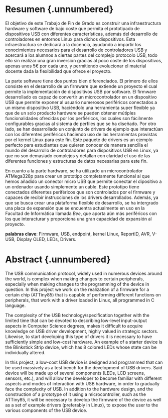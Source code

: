 <!-- Leave a blank line before the title -->

# Resumen {.unnumbered}

El objetivo de este Trabajo de Fin de Grado es construir una infraestructura hardware y software de bajo coste que permita el prototipado de dispositivos USB con diferentes características, además del desarrollo de controladores en entornos Linux para dichos dispositivos. Esta infraestructura se dedicará a la docencia, ayudando a impartir los conocimientos necesarios para el desarrollo de controladores USB y acercará a los alumnos a ciertas partes del complejo protocolo USB, todo ello sin realizar una gran inversión gracias al poco coste de los dispositivos, apenas unos 5€ por cada uno, y permitiendo evolucionar el material docente dada la flexibilidad que ofrece el proyecto.

La parte software tiene dos puntos bien diferenciados. El primero de ellos consiste en el desarrollo de un firmware que extiende un proyecto el cual permite la implementación de dispositivos USB por software. El firmware desarrollado es capaz de convertir un microcontrolador en un dispositivo USB que permite exponer al usuario numerosos periféricos conectados a un mismo dispositivo USB, haciéndolo una herramienta super flexible ya que de un solo producto hardware se pueden obtener mútiples funcionalidades ofrecidas por los perfiéricos, los cuales son fácilmente configurables gracias al sistema de perfiles que se ha diseñado. Por otro lado, se han desarrollado un conjunto de drivers de ejemplo que interactúan con los diferentes periféricos haciendo uso de las herramientas provistas por el kernel Linux para este fin. Este paquete de drivers es un ejemplo perfecto para estudiantes que quieren conocer de manera sencilla el mundo del desarrollo de controladores para dispositivos USB en Linux, ya que no son demasiado complejos y detallan con claridad el uso de las diferentes funciones y estructuras de datos necesarias para este fin.

En cuanto a la parte hardware, se ha utilizado un microcontrolador ATMega328p para crear un prototipo completamente funcional al que hemos añadido un conector micro USB que permite conectar el dipositivo a un ordenador usando simplemente un cable. Este prototipo tiene conectados diferentes periféricos que son controlados por el firmware y capaces de recibir instrucciones de los drivers desarrollados. Además, ya que se busca crear una plataforma flexible de desarrollo, se ha intergrado una placa de expansión que se encuentra actualmente en uso en la Facultad de Informática llamada *Bee*, que aporta aún más periféricos con los que interacturar y proporciona una gran capacidad de expansión al proyecto.

**palabras clave**: Firmware, USB, endpoint, kernel Linux, ReportID, AVR, V-USB, Display OLED, LEDs, Drivers.



# Abstract {.unnumbered}

The USB communication protocol, widely used in numerous devices around the world, is complex when making changes to certain peripherals, especially when making changes to the programming of the device in question. In this project we work on the realization of a firmware for a certain chip (ATTiny85) that is capable of performing different functions on peripherals, that work with a driver loaded in Linux, all programmed in C language.

The complexity of the USB technology/specification together with the limited time that can be devoted to describing low-level input-output aspects in Computer Science degrees, makes it difficult to acquire knowledge on USB driver development, highly valued in strategic sectors. Likewise, to start developing this type of drivers it is necessary to have sufficiently simple and low-cost hardware. An example of a starter device is the Blinkstick Strip device, which has 8 colored LEDs whose state can be individually altered.

In this project, a low-cost USB device is designed and programmed that can be used massively as a test bench for the development of USB drivers. Said device will be made up of several components (LEDs, LCD screens, sensors, etc.), and will allow the developer to become familiar with different aspects and modes of interaction with USB hardware, in order to gradually face the complexity of USB. In addition to the hardware design, and the construction of a prototype of it using a microcontroller, such as the ATTiny85, it will be necessary to develop the firmware of the device as well as a set of example drivers (preferably in Linux), to expose the user to the various components of the USB device.
